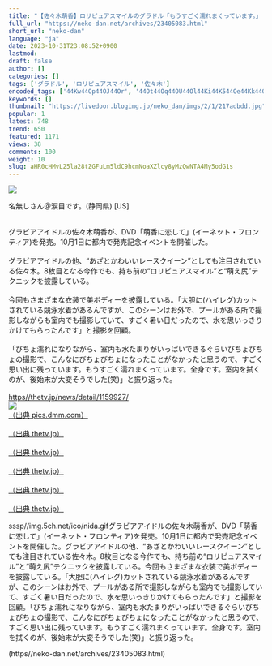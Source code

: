 ```yaml
---
title: "【佐々木萌香】ロリピュアスマイルのグラドル「もうすごく濡れまくっています。」 "
full_url: "https://neko-dan.net/archives/23405083.html"
short_url: "neko-dan"
language: "ja"
date: 2023-10-31T23:08:52+0900
lastmod: 
draft: false
author: []
categories: []
tags: ['グラドル', 'ロリピュアスマイル', '佐々木']
encoded_tags: ['44Kw44Op44OJ44Or', '44Ot44Oq44OU44Ol44Ki44K544Oe44Kk44Or', '5L2Q44CF5pyo']
keywords: []
thumbnail: "https://livedoor.blogimg.jp/neko_dan/imgs/2/1/217adbdd.jpg"
popular: 1
latest: 748
trend: 650
featured: 1171
views: 38
comments: 100
weight: 10
slug: aHR0cHMvL25la28tZGFuLm5ldC9hcmNoaXZlcy8yMzQwNTA4My5odG1s
---
```


![](https://livedoor.blogimg.jp/neko_dan/imgs/2/1/217adbdd.jpg)

<div><p>名無しさん＠涙目です。(静岡県) [US] </p><br> グラビアアイドルの佐々木萌香が、DVD「萌香に恋して」(イーネット・フロンティア)を発売。10月1日に都内で発売記念イベントを開催した。 <br> <br> グラビアアイドルの他、“あざとかわいいレースクイーン”としても注目されている佐々木。8枚目となる今作でも、持ち前の“ロリピュアスマイル”と“萌え尻”テクニックを披露している。 <br> <br> 今回もさまざまな衣装で美ボディーを披露している。「大胆に(ハイレグ)カットされている競泳水着があるんですが、このシーンはお外で、プールがある所で撮影しながらも室内でも撮影していて、すごく暑い日だったので、水を思いっきりかけてもらったんです」と撮影を回顧。 <br> <br> 「びちょ濡れになりながら、室内も水たまりがいっぱいできるぐらいびちょびちょの撮影で、こんなにびちょびちょになったことがなかったと思うので、すごく思い出に残っています。もうすごく濡れまくっています。全身です。室内を拭くのが、後始末が大変そうでした(笑)」と振り返った。 <br> <br> <a href='https//thetv.jp/news/detail/1159927/' target='_blank'>https//thetv.jp/news/detail/1159927/</a> <br> <a id='img_1_1' class='' target='_blank' href='https//pics.dmm.com/mono/movie/idol/n_641enfd4397/n_641enfd4397pl.jpg'><img src='https//livedoor.blogimg.jp/neko_dan/imgs/b/9/b94dcb32.jpg'><br>（出典 pics.dmm.com）<br></a> <br> <a id='img_1_2' class='' target='_blank' href='https//thetv.jp/i/nw/1159927/12240743.jpg'><img src=''><br>（出典 thetv.jp）<br></a> <br> <a id='img_1_3' class='' target='_blank' href='https//thetv.jp/i/nw/1159927/12240745.jpg'><img src=''><br>（出典 thetv.jp）<br></a> <br> <a id='img_1_4' class='' target='_blank' href='https//thetv.jp/i/nw/1159927/12240742.jpg'><img src=''><br>（出典 thetv.jp）<br></a> <br> <a id='img_1_5' class='' target='_blank' href='https//thetv.jp/i/nw/1159927/12240736.jpg'><img src=''><br>（出典 thetv.jp）<br></a> <br> <a id='img_1_6' class='' target='_blank' href='https//thetv.jp/i/nw/1159927/12240739.jpg'><img src=''><br>（出典 thetv.jp）<br></a> <p>sssp//img.5ch.net/ico/nida.gifグラビアアイドルの佐々木萌香が、DVD「萌香に恋して」(イーネット・フロンティア)を発売。10月1日に都内で発売記念イベントを開催した。グラビアアイドルの他、“あざとかわいいレースクイーン”としても注目されている佐々木。8枚目となる今作でも、持ち前の“ロリピュアスマイル”と“萌え尻”テクニックを披露している。今回もさまざまな衣装で美ボディーを披露している。「大胆に(ハイレグ)カットされている競泳水着があるんですが、このシーンはお外で、プールがある所で撮影しながらも室内でも撮影していて、すごく暑い日だったので、水を思いっきりかけてもらったんです」と撮影を回顧。「びちょ濡れになりながら、室内も水たまりがいっぱいできるぐらいびちょびちょの撮影で、こんなにびちょびちょになったことがなかったと思うので、すごく思い出に残っています。もうすごく濡れまくっています。全身です。室内を拭くのが、後始末が大変そうでした(笑)」と振り返った。</p></div>

(https//neko-dan.net/archives/23405083.html)
